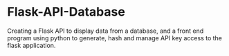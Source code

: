 # Flask-API-Database
Creating a Flask API to display data from a database, and a front end program using python to generate, hash and manage API key access to the flask application. 
